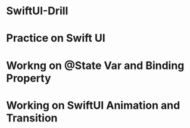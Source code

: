 # SwiftUI-Drill
# Practice on Swift UI
# Workng on @State Var and Binding Property
# Working on SwiftUI Animation and Transition
